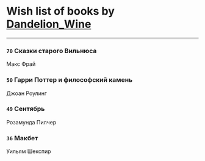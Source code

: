 # Wish list of books by [Dandelion_Wine](http://vk.com/id58602788)
---

### `70` Сказки старого Вильнюса
Макс Фрай

### `50` Гарри Поттер и философский камень
Джоан Роулинг

### `49` Сентябрь
Розамунда Пилчер

### `36` Макбет
Уильям Шекспир

